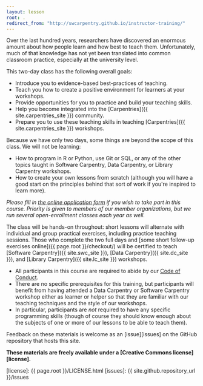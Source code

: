 ```yaml
---
layout: lesson
root: .
redirect_from: "http://swcarpentry.github.io/instructor-training/"
---
```


Over the last hundred years,
researchers have discovered an enormous amount about how people learn
and how best to teach them.
Unfortunately,
much of that knowledge has not yet been translated into common classroom practice, especially at the university level.

This two-day class has the following overall goals:

*   Introduce you to evidence-based best-practices of teaching.
*   Teach you how to create a positive environment for learners at your workshops.
*   Provide opportunities for you to practice and build your teaching skills.
*   Help you become integrated into the [Carpentries]({{ site.carpentries_site }}) community. 
*   Prepare you to use these teaching skills in teaching [Carpentries]({{ site.carpentries_site }}) workshops.

Because we have only two days, some things are beyond the scope of this class. We will not be learning:  
*   How to program in R or Python, use Git or SQL, or any of the other topics taught in Software Carpentry, Data Carpentry, or Library Carpentry workshops. 
*   How to create your own lessons from scratch (although you will have a good start on the principles behind that sort of work if you're inspired to learn more). 

*Please fill in [the online application form][application-form] if you wish to take part in this course.
Priority is given to members of our member organizations,
but we run several open-enrollment classes each year as well.*

The class will be hands-on throughout:
short lessons will alternate with individual and group practical exercises,
including practice teaching sessions.
Those who complete the two full days
and [some short follow-up exercises online]({{ page.root }}/checkout/)
will be certified to teach [Software Carpentry]({{ site.swc_site }}), [Data Carpentry]({{ site.dc_site }}), and [Library Carpentry]({{ site.lc_site }}) workshops.

*   All participants in this course are required to abide by our [Code of Conduct][conduct].
*   There are no specific prerequisites for this training,
    but participants will benefit from having attended a Data Carpentry or Software Carpentry workshop either as learner or helper
    so that they are familiar with our teaching techniques and the style of our workshops.
*   In particular, participants are *not* required to have any specific programming skills
    (though of course they should know enough about the subjects of one or more of our lessons
    to be able to teach them).

Feedback on these materials is welcome as an [issue][issues] on the GitHub repository that hosts this site.

**These materials are freely available under a [Creative Commons license][license].**

[application-form]: https://amy.software-carpentry.org/forms/request_training/
[conduct]: https://docs.carpentries.org/topic_folders/policies/code-of-conduct.html
[license]: {{ page.root }}/LICENSE.html
[issues]: {{ site.github.repository_url }}/issues
